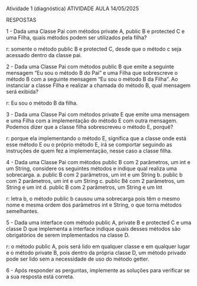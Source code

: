 Atividade 1 (diagnóstica)
ATIVIDADE AULA 14/05/2025

RESPOSTAS

1 - Dada uma Classe Pai com métodos private A, public B e protected C e uma Filha, quais
métodos podem ser utilizados pela filha?

r: somente o método public B e protected C, desde que o método c seja acessado dentro da classe pai.

2 - Dada uma Classe Pai com métodos public B que emite a seguinte mensagem “Eu sou o
método B do Pai” e uma Filha que sobrescreve o método B com a seguinte mensagem “Eu
sou o método B da Filha”. Ao instanciar a classe Filha e realizar a chamada do método
B, qual mensagem será exibida?

r: Eu sou o método B da filha.

3 - Dada uma Classe Pai com métodos private E que emite uma mensagem e uma Filha com a implementação do método E com outra mensagem. Podemos dizer que a classe filha sobrescreveu o método E, porquê?

r: porque ela implementando o método E, significa que a classe onde está esse método E ou o próprio método E, irá se comportar seguindo as instruções de quem fez a implementação, nesse caso a classe filha.

4 - Dada uma Classe Pai com métodos public B com 2 parâmetros, um int e um String,
considere os seguintes métodos e indique qual realiza uma sobrecarga.
a. public B com 2 parâmetros, um int e um String
b. public b com 2 parâmetros, um int e um String
c. public Bê com 2 parâmetros, um String e um int
d. public B com 2 parâmetros, um String e um Int

r: letra b, o método public b causou uma sobrecarga pois têm o mesmo nome e mesma ordem dos parâmetros int e String, o que torna métodos semelhantes.

5 - Dada uma interface com método public A, private B e protected C e uma classe D que
implementa a interface indique quais desses métodos são obrigatórios de serem
implementados na classe D.

r:  o método public A, pois será lido em qualquer classe e em qualquer lugar e o método private B, pois dentro da própria classe D, um método privado pode ser lido sem a necessidade de uso do método getter.

6 - Após responder as perguntas, implemente as soluções para verificar se a sua resposta está correta.
